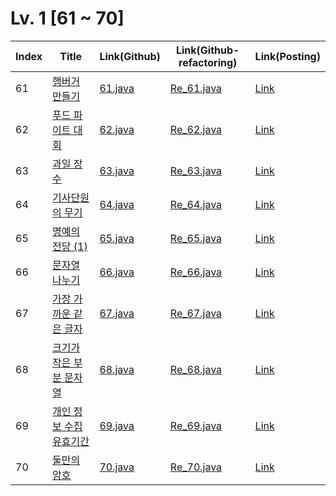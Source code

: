 # Lv. 1 \[61 ~ 70]

| Index | Title | Link(Github) | Link(Github-refactoring) | Link(Posting) |
|----|----|----|----|----|
| 61 | [햄버거 만들기](https://school.programmers.co.kr/learn/courses/30/lessons/133502) | [61.java](https://github.com/2384320/Programmers-Algorithm/blob/main/Lv.1/61~70/61.java) | [Re_61.java](https://github.com/2384320/Programmers-Algorithm/blob/main/Lv.1/61~70/Re_61.java) | [Link](https://swift-badge-161.notion.site/Lv-1-61-c215a497a7794da6aa42d2723345788b) |
| 62 | [푸드 파이트 대회](https://school.programmers.co.kr/learn/courses/30/lessons/134240) | [62.java](https://github.com/2384320/Programmers-Algorithm/blob/main/Lv.1/61~70/62.java) | [Re_62.java](https://github.com/2384320/Programmers-Algorithm/blob/main/Lv.1/61~70/Re_62.java) | [Link](https://swift-badge-161.notion.site/Lv-1-062-adbbd1c1400b4019b386245ce24527cc) |
| 63 | [과일 장수](https://school.programmers.co.kr/learn/courses/30/lessons/135808) | [63.java](https://github.com/2384320/Programmers-Algorithm/blob/main/Lv.1/61~70/63.java) | [Re_63.java](https://github.com/2384320/Programmers-Algorithm/blob/main/Lv.1/61~70/Re_63.java) | [Link](https://swift-badge-161.notion.site/Lv-1-063-2cbca787d50d477e97ad903f334e207c) |
| 64 | [기사단원의 무기](https://school.programmers.co.kr/learn/courses/30/lessons/136798) | [64.java](https://github.com/2384320/Programmers-Algorithm/blob/main/Lv.1/61~70/64.java) | [Re_64.java](https://github.com/2384320/Programmers-Algorithm/blob/main/Lv.1/61~70/Re_64.java) | [Link](https://swift-badge-161.notion.site/Lv-1-064-6476a81d534648d69ed3529fd32e87c1) |
| 65 | [명예의 전당 (1)](https://school.programmers.co.kr/learn/courses/30/lessons/138477) | [65.java](https://github.com/2384320/Programmers-Algorithm/blob/main/Lv.1/61~70/65.java) | [Re_65.java](https://github.com/2384320/Programmers-Algorithm/blob/main/Lv.1/61~70/Re_65.java) | [Link](https://swift-badge-161.notion.site/Lv-1-065-1-4a05eaeb19184c15ae5332d584172f87) |
| 66 | [문자열 나누기](https://school.programmers.co.kr/learn/courses/30/lessons/140108) | [66.java](https://github.com/2384320/Programmers-Algorithm/blob/main/Lv.1/61~70/66.java) | [Re_66.java](https://github.com/2384320/Programmers-Algorithm/blob/main/Lv.1/61~70/Re_66.java) | [Link](https://swift-badge-161.notion.site/Lv-1-066-cba1a42e09334b55a5bef8e42352b59a) |
| 67 | [가장 가까운 같은 글자](https://school.programmers.co.kr/learn/courses/30/lessons/142086) | [67.java](https://github.com/2384320/Programmers-Algorithm/blob/main/Lv.1/61~70/67.java) | [Re_67.java](https://github.com/2384320/Programmers-Algorithm/blob/main/Lv.1/61~70/Re_67.java) | [Link](https://swift-badge-161.notion.site/Lv-1-067-4203d0335a4b4b11a6dc63af65942ba9) |
| 68 | [크기가 작은 부분 문자열](https://school.programmers.co.kr/learn/courses/30/lessons/147355) | [68.java](https://github.com/2384320/Programmers-Algorithm/blob/main/Lv.1/61~70/68.java) | [Re_68.java](https://github.com/2384320/Programmers-Algorithm/blob/main/Lv.1/61~70/Re_68.java) | [Link](https://swift-badge-161.notion.site/Lv-1-68-99c442dd64434be587a678f05e8453da) |
| 69 | [개인 정보 수집 유효기간](https://school.programmers.co.kr/learn/courses/30/lessons/150370) | [69.java](https://github.com/2384320/Programmers-Algorithm/blob/main/Lv.1/61~70/69.java) | [Re_69.java](https://github.com/2384320/Programmers-Algorithm/blob/main/Lv.1/61~70/Re_69.java) | [Link](https://swift-badge-161.notion.site/Lv-1-69-97e870a2d5cb46e99d076126c1bcfbc3) |
| 70 | [둘만의 암호](https://school.programmers.co.kr/learn/courses/30/lessons/155652) | [70.java](https://github.com/2384320/Programmers-Algorithm/blob/main/Lv.1/61~70/70.java) | [Re_70.java](https://github.com/2384320/Programmers-Algorithm/blob/main/Lv.1/61~70/Re_70.java) | [Link](https://swift-badge-161.notion.site/Lv-070-db22feac3ab14cdea35d3752bb2564af) |